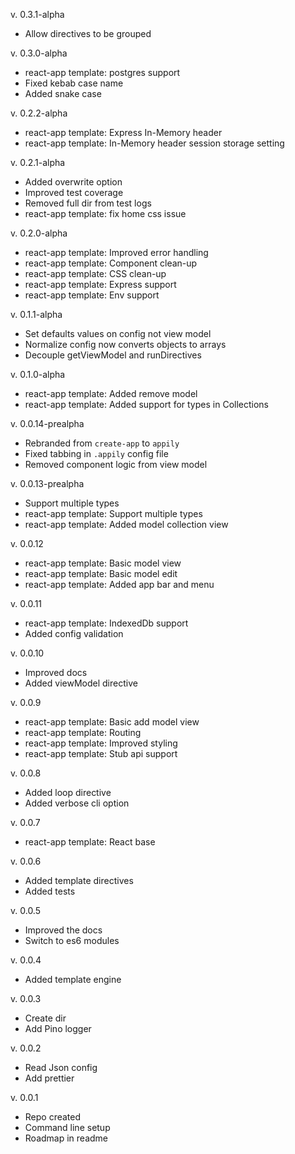 v. 0.3.1-alpha

- Allow directives to be grouped

v. 0.3.0-alpha

- react-app template: postgres support
- Fixed kebab case name
- Added snake case

v. 0.2.2-alpha

- react-app template: Express In-Memory header
- react-app template: In-Memory header session storage setting

v. 0.2.1-alpha

- Added overwrite option
- Improved test coverage
- Removed full dir from test logs
- react-app template: fix home css issue

v. 0.2.0-alpha

- react-app template: Improved error handling
- react-app template: Component clean-up
- react-app template: CSS clean-up
- react-app template: Express support
- react-app template: Env support

v. 0.1.1-alpha

- Set defaults values on config not view model
- Normalize config now converts objects to arrays
- Decouple getViewModel and runDirectives

v. 0.1.0-alpha

- react-app template: Added remove model
- react-app template: Added support for types in Collections

v. 0.0.14-prealpha

- Rebranded from `create-app` to `appily`
- Fixed tabbing in `.appily` config file
- Removed component logic from view model

v. 0.0.13-prealpha

- Support multiple types
- react-app template: Support multiple types
- react-app template: Added model collection view

v. 0.0.12

- react-app template: Basic model view
- react-app template: Basic model edit
- react-app template: Added app bar and menu

v. 0.0.11

- react-app template: IndexedDb support
- Added config validation

v. 0.0.10

- Improved docs
- Added viewModel directive

v. 0.0.9

- react-app template: Basic add model view
- react-app template: Routing
- react-app template: Improved styling
- react-app template: Stub api support

v. 0.0.8

- Added loop directive
- Added verbose cli option

v. 0.0.7

- react-app template: React base

v. 0.0.6

- Added template directives
- Added tests

v. 0.0.5

- Improved the docs
- Switch to es6 modules

v. 0.0.4

- Added template engine

v. 0.0.3

- Create dir
- Add Pino logger

v. 0.0.2

- Read Json config
- Add prettier

v. 0.0.1

- Repo created
- Command line setup
- Roadmap in readme
